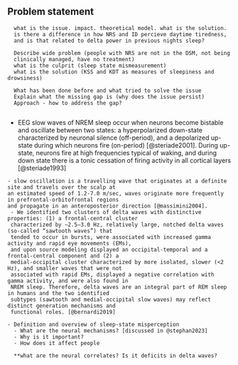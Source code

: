 ## Problem statement

```         
  what is the issue. impact. theoretical model. what is the solution.
  is there a difference in how NRS and ID percieve daytime tiredness,
  and is that related to delta power in previous nights sleep?
  
  Describe wide problem (people with NRS are not in the DSM, not being 
  clinically managed, have no treatment)
  what is the culprit (sleep state mismeasurement)
  what is the solution (KSS and KDT as measures of sleepiness and drowsiness)
  
  What has been done before and what tried to solve the issue
  Explain what the missing gap is (why does the issue persist)
  Approach - how to address the gap?
  
```


- EEG slow waves of NREM sleep occur when neurons become bistable and oscillate 
between two states: a hyperpolarized down-state characterized by neuronal 
silence (off-period), and a depolarized up-state during which neurons fire 
(on-period) [@steriade2001]. During up-state, neurons fire at high frequencies
typical of waking, and during down state there is a tonic cessation of firing 
activity in all cortical layers [@steriade1993]

```         
- slow oscillation is a travelling wave that originates at a definite site and travels over the scalp at
an estimated speed of 1.2-7.0 m/sec, waves originate more frequently in prefrontal-orbitofrontal regions 
and propagate in an anteroposterior direction [@massimini2004]. 
 - We identified two clusters of delta waves with distinctive properties: (1) a frontal-central cluster
 characterized by ∼2.5–3.0 Hz, relatively large, notched delta waves (so-called “sawtooth waves”) that 
 tended to occur in bursts, were associated with increased gamma activity and rapid eye movements (EMs), 
 and upon source modeling displayed an occipital-temporal and a frontal-central component and (2) a
 medial-occipital cluster characterized by more isolated, slower (<2 Hz), and smaller waves that were not
 associated with rapid EMs, displayed a negative correlation with gamma activity, and were also found in 
 NREM sleep. Therefore, delta waves are an integral part of REM sleep in humans and the two identified 
 subtypes (sawtooth and medial-occipital slow waves) may reflect distinct generation mechanisms and 
 functional roles. [@bernardi2019]
```



```         
- Definition and overview of sleep-state misperception
  - What are the neural mechanisms? [discussed in @stephan2023]
  - Why is it important? 
  - How does it affect people
  
  **what are the neural correlates? Is it deficits in delta waves? 
```
